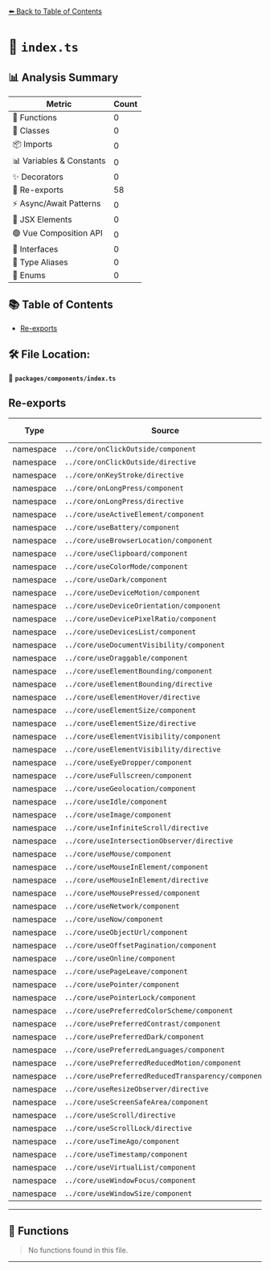 [⬅️ Back to Table of Contents](../../index.md)

# 📄 `index.ts`

## 📊 Analysis Summary

| Metric | Count |
|--------|-------|
| 🔧 Functions | 0 |
| 🧱 Classes | 0 |
| 📦 Imports | 0 |
| 📊 Variables & Constants | 0 |
| ✨ Decorators | 0 |
| 🔄 Re-exports | 58 |
| ⚡ Async/Await Patterns | 0 |
| 💠 JSX Elements | 0 |
| 🟢 Vue Composition API | 0 |
| 📐 Interfaces | 0 |
| 📑 Type Aliases | 0 |
| 🎯 Enums | 0 |

## 📚 Table of Contents

- [Re-exports](#re-exports)

## 🛠️ File Location:
📂 **`packages/components/index.ts`**

## Re-exports

| Type | Source | Exported Names |
|------|--------|----------------|
| namespace | `../core/onClickOutside/component` | * |
| namespace | `../core/onClickOutside/directive` | * |
| namespace | `../core/onKeyStroke/directive` | * |
| namespace | `../core/onLongPress/component` | * |
| namespace | `../core/onLongPress/directive` | * |
| namespace | `../core/useActiveElement/component` | * |
| namespace | `../core/useBattery/component` | * |
| namespace | `../core/useBrowserLocation/component` | * |
| namespace | `../core/useClipboard/component` | * |
| namespace | `../core/useColorMode/component` | * |
| namespace | `../core/useDark/component` | * |
| namespace | `../core/useDeviceMotion/component` | * |
| namespace | `../core/useDeviceOrientation/component` | * |
| namespace | `../core/useDevicePixelRatio/component` | * |
| namespace | `../core/useDevicesList/component` | * |
| namespace | `../core/useDocumentVisibility/component` | * |
| namespace | `../core/useDraggable/component` | * |
| namespace | `../core/useElementBounding/component` | * |
| namespace | `../core/useElementBounding/directive` | * |
| namespace | `../core/useElementHover/directive` | * |
| namespace | `../core/useElementSize/component` | * |
| namespace | `../core/useElementSize/directive` | * |
| namespace | `../core/useElementVisibility/component` | * |
| namespace | `../core/useElementVisibility/directive` | * |
| namespace | `../core/useEyeDropper/component` | * |
| namespace | `../core/useFullscreen/component` | * |
| namespace | `../core/useGeolocation/component` | * |
| namespace | `../core/useIdle/component` | * |
| namespace | `../core/useImage/component` | * |
| namespace | `../core/useInfiniteScroll/directive` | * |
| namespace | `../core/useIntersectionObserver/directive` | * |
| namespace | `../core/useMouse/component` | * |
| namespace | `../core/useMouseInElement/component` | * |
| namespace | `../core/useMouseInElement/directive` | * |
| namespace | `../core/useMousePressed/component` | * |
| namespace | `../core/useNetwork/component` | * |
| namespace | `../core/useNow/component` | * |
| namespace | `../core/useObjectUrl/component` | * |
| namespace | `../core/useOffsetPagination/component` | * |
| namespace | `../core/useOnline/component` | * |
| namespace | `../core/usePageLeave/component` | * |
| namespace | `../core/usePointer/component` | * |
| namespace | `../core/usePointerLock/component` | * |
| namespace | `../core/usePreferredColorScheme/component` | * |
| namespace | `../core/usePreferredContrast/component` | * |
| namespace | `../core/usePreferredDark/component` | * |
| namespace | `../core/usePreferredLanguages/component` | * |
| namespace | `../core/usePreferredReducedMotion/component` | * |
| namespace | `../core/usePreferredReducedTransparency/component` | * |
| namespace | `../core/useResizeObserver/directive` | * |
| namespace | `../core/useScreenSafeArea/component` | * |
| namespace | `../core/useScroll/directive` | * |
| namespace | `../core/useScrollLock/directive` | * |
| namespace | `../core/useTimeAgo/component` | * |
| namespace | `../core/useTimestamp/component` | * |
| namespace | `../core/useVirtualList/component` | * |
| namespace | `../core/useWindowFocus/component` | * |
| namespace | `../core/useWindowSize/component` | * |


---

## 🔧 Functions

> No functions found in this file.


---
